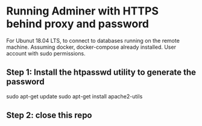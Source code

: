 # Running Adminer with HTTPS behind proxy and password
For Ubunut 18.04 LTS, to connect to databases running on the remote machine.
Assuming docker, docker-compose already installed.
User account with sudo permissions.

## Step 1: Install the htpasswd utility to generate the password
sudo apt-get update
sudo apt-get install apache2-utils

## Step 2: close this repo
